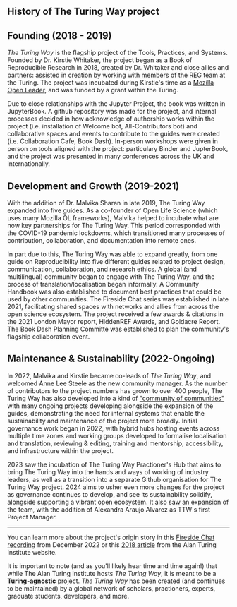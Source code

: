 ## History of The Turing Way project

## Founding (2018 - 2019)

*The Turing Way* is the flagship project of the Tools, Practices, and Systems. Founded by Dr. Kirstie Whitaker, the project began as a Book of Reproducible Research in 2018, created by Dr. Whitaker and close allies and partners: assisted in creation by  working with members of the REG team at the Turing. The project was incubated during Kirstie's time as a [Mozilla Open Leader](https://mozilla.github.io/leadership-training/), and was funded by a grant within the Turing. 

Due to close relationships with the Jupyter Project, the book was written in JupyterBook. A github repository was made for the project, and internal processes decided in how acknowledge of authorship works within the project (i.e. installation of Welcome bot, All-Contributors bot) and collaborative spaces and events to contribute to the guides were created (i.e. Collaboration Cafe, Book Dash). In-person workshops were given in person on tools aligned with the project: particulary Binder and JupterBook, and the project was presented in many conferences across the UK and internationally.

## Development and Growth (2019-2021)

With the addition of Dr. Malvika Sharan in late 2019, The Turing Way expanded into five guides. As a co-founder of Open Life Science (which uses many Mozilla OL frameworks), Malvika helped to incubate what are now key partnerships for The Turing Way. This period corresponded with the COVID-19 pandemic lockdowns, which transitioned many processes of contribution, collaboration, and documentation into remote ones. 

In part due to this, The Turing Way was able to expand greatly, from one guide on Reproducibility into five different guides related to project design, communication, collaboration, and research ethics. A global (and multilingual) community began to engage with The Turing Way, and the process of translation/localisation began informally. A Community Handbook was also established to document best practices that could be used by other communities. The Fireside Chat series was established in late 2021, facilitating shared spaces with networks and allies from across the open science ecosystem. The project received a few awards & citations in the 2021 London Mayor report, HiddenREF Awards, and Goldacre Report. The Book Dash Planning Committe was established to plan the community's flagship collaboration event.

## Maintenance & Sustainability (2022-Ongoing)

In 2022, Malvika and Kirstie became co-leads of *The Turing Way*, and welcomed Anne Lee Steele as the new community manager. As the number of contributors to the project numbers has grown to over 400 people, The Turing Way has also developed into a kind of ["community of communities"](https://ben.balter.com/2019/07/18/a-community-of-communities-oscon-2019/) with many ongoing projects developing alongside the expansion of the guides, demonstrating the need for internal systems that enable the sustainability and maintenance of the project more broadly. Initial governance work began in 2022, with hybrid hubs hosting events across multiple time zones and working groups developed to formalise localisation and translation, reviewing & editing, training and mentorship, accessibility, and infrastructure within the project.

2023 saw the incubation of The Turing Way Practioner's Hub that aims to bring The Turing Way into the hands and ways of working of industry leaders, as well as a transition into a separate Github organisation for The Turing Way project. 2024 aims to usher even more changes for the project as governance continues to develop, and see its sustainability solidify, alongside supporting a vibrant open ecosystem. It also saw an expansion of the team, with the addition of Alexandra Araujo Alvarez as TTW's first Project Manager.

--- 

You can learn more about the project's origin story in this [Fireside Chat recording](https://www.youtube.com/watch?v=nuNA3Qa8A-k) from December 2022 or this [2018 article](https://www.turing.ac.uk/research/impact-stories/changing-culture-data-science) from the Alan Turing Institute website.

It is important to note (and as you'll likely hear time and time again!) that while The Alan Turing Institute hosts *The Turing Way*, it is meant to be a **Turing-agnostic** project. *The Turing Way* has been created (and continues to be maintained) by a global network of scholars, practioners, experts, graduate students, developers, and more.